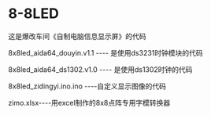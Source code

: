 # 8-8LED
这是爆改车间《自制电脑信息显示屏》的代码

8x8led_aida64_douyin.v1.1 ---- 是使用ds3231时钟模块的代码

8x8led_aida64_ds1302.v1.0 ---- 是使用ds1302时钟的代码
 
8x8led_zidingyi.ino.ino ----自定义显示图像的代码

zimo.xlsx----用excel制作的8x8点阵专用字模转换器
